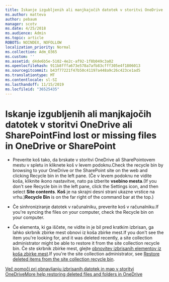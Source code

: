 ```yaml
---
title: Iskanje izgubljenih ali manjkajočih datotek v storitvi OneDrive ali SharePoint
ms.author: matteva
author: pebaum
manager: scotv
ms.date: 4/25/2018
ms.audience: Admin
ms.topic: article
ROBOTS: NOINDEX, NOFOLLOW
localization_priority: Normal
ms.collection: Adm_O365
ms.custom: ''
ms.assetid: d4de6b5e-5102-4e2c-af92-1f8b049c3a02
ms.openlocfilehash: 911b8fffa673e578a7afb83cfff305e4f1806013
ms.sourcegitcommit: b43f77221f47b50c41197a448a9c26c423ce1ad5
ms.translationtype: MT
ms.contentlocale: sl-SI
ms.lasthandoff: 11/15/2019
ms.locfileid: "36525435"
---
```

# <a name="find-lost-or-missing-files-in-onedrive-or-sharepoint"></a><span data-ttu-id="b9016-102">Iskanje izgubljenih ali manjkajočih datotek v storitvi OneDrive ali SharePoint</span><span class="sxs-lookup"><span data-stu-id="b9016-102">Find lost or missing files in OneDrive or SharePoint</span></span>

- <span data-ttu-id="b9016-103">Preverite koš tako, da brskate v storitvi OneDrive ali SharePointovem mestu v spletu in kliknete koš v levem podoknu.</span><span class="sxs-lookup"><span data-stu-id="b9016-103">Check the recycle bin by browsing to your OneDrive or the SharePoint site on the web and clicking Recycle bin in the left pane.</span></span> <span data-ttu-id="b9016-104">(Če v levem podoknu ne vidite koša, kliknite ikono nastavitve, nato pa izberite **vsebino mesta**.</span><span class="sxs-lookup"><span data-stu-id="b9016-104">(If you don't see Recycle bin in the left pane, click the Settings icon, and then select **Site contents**.</span></span> <span data-ttu-id="b9016-105">**Koš** je na skrajni desni strani ukazne vrstice na vrhu.)</span><span class="sxs-lookup"><span data-stu-id="b9016-105">**Recycle Bin** is on the far right of the command bar at the top.)</span></span> 
    
- <span data-ttu-id="b9016-106">Če sinhroniziranje datotek v računalniku, preverite koš v računalniku.</span><span class="sxs-lookup"><span data-stu-id="b9016-106">If you're syncing the files on your computer, check the Recycle bin on your computer.</span></span> 
    
- <span data-ttu-id="b9016-107">Če elementa, ki ga iščete, ne vidite in je bil pred kratkim izbrisan, ga lahko skrbnik zbirke mest obnovi iz koša zbirke mest.</span><span class="sxs-lookup"><span data-stu-id="b9016-107">If you don't see the item you're looking for, and it was deleted recently, a site collection administrator might be able to restore it from the site collection recycle bin.</span></span> <span data-ttu-id="b9016-108">Če ste skrbnik zbirke mest, glejte [obnovitev izbrisanih elementov iz koša zbirke mest](https://go.microsoft.com/fwlink/?linkid=866439).</span><span class="sxs-lookup"><span data-stu-id="b9016-108">If you're the site collection administrator, see [Restore deleted items from the site collection recycle bin](https://go.microsoft.com/fwlink/?linkid=866439).</span></span>
    
[<span data-ttu-id="b9016-109">Več pomoči pri obnavljanju izbrisanih datotek in map v storitvi OneDrive</span><span class="sxs-lookup"><span data-stu-id="b9016-109">More help restoring deleted files and folders in OneDrive</span></span>](https://go.microsoft.com/fwlink/?linkid=872872)
  

